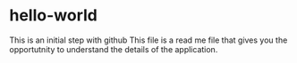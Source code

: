 # hello-world
This is an initial step with github
This file is a read me file that gives you the opportutnity to understand the 
details of the application.
